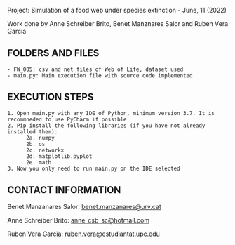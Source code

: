 Project: Simulation of a food web under species extinction - June, 11 (2022)

Work done by Anne Schreiber Brito, Benet Manznares Salor and Ruben Vera Garcia


FOLDERS AND FILES
-----------------

    - FW_005: csv and net files of Web of Life, dataset used
    - main.py: Main execution file with source code implemented


EXECUTION STEPS
---------------
    1. Open main.py with any IDE of Python, minimum version 3.7. It is recommneded to use PyCharm if possible
    2. Pip install the following libraries (if you have not already installed them):
          2a. numpy
          2b. os
          2c. networkx
          2d. matplotlib.pyplot
          2e. math
    3. Now you only need to run main.py on the IDE selected
    
    
CONTACT INFORMATION
-------------------

Benet Manzanares Salor: benet.manzanares@urv.cat

Anne Schreiber Brito: anne_csb_sc@hotmail.com

Ruben Vera Garcia: ruben.vera@estudiantat.upc.edu
